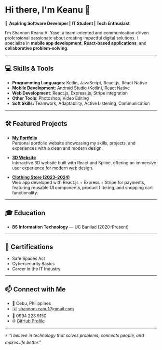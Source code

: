 # Hi there, I'm Keanu 👋  

🚀 **Aspiring Software Developer | IT Student | Tech Enthusiast**  

I’m Shannon Keanu A. Yase, a team-oriented and communication-driven professional passionate about creating impactful digital solutions. I specialize in **mobile app development**, **React-based applications**, and **collaborative problem-solving**.  

---

## 💻 Skills & Tools
- **Programming Languages:** Kotlin, JavaScript, React.js, React Native  
- **Mobile Development:** Android Studio (Kotlin), React Native  
- **Web Development:** React.js, Express.js, Stripe integration  
- **Other Tools:** Photoshop, Video Editing  
- **Soft Skills:** Teamwork, Adaptability, Active Listening, Communication  

---

## 🛠️ Featured Projects
- **[My Portfolio](https://github.com/keanulaw/my-portfolio)**  
  Personal portfolio website showcasing my skills, projects, and experiences with a clean and modern design.  

- **[3D Website](https://github.com/keanulaw/my-3d-website)**  
  Interactive 3D website built with React and Spline, offering an immersive user experience for modern web design.  

- **[Clothing Store (2023–2024)](https://github.com/keanulaw/it-sysarch32-store-Yase)**  
  Web app developed with React.js + Express + Stripe for payments, featuring reusable UI components, product filtering, and shopping cart functionality.  

---

## 🎓 Education
- **BS Information Technology** — UC Banilad (2020–Present)  

---

## 📜 Certifications
- Safe Spaces Act  
- Cybersecurity Basics  
- Career in the IT Industry  

---

## 📫 Connect with Me
- 📍 Cebu, Philippines  
- ✉️ [shannonkeanu1@gmail.com](mailto:shannonkeanu1@gmail.com)  
- 📱 0994 223 9150  
- 🌐 [GitHub Profile](https://github.com/keanulaw)  

---

⚡ *“I believe in technology that solves problems, connects people, and makes life better.”*  
